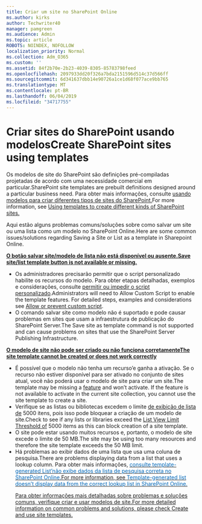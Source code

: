 ```yaml
---
title: Criar um site no SharePoint Online
ms.author: kirks
author: Techwriter40
manager: pamgreen
ms.audience: Admin
ms.topic: article
ROBOTS: NOINDEX, NOFOLLOW
localization_priority: Normal
ms.collection: Adm_O365
ms.custom: ''
ms.assetid: 84f2b70e-2b23-4039-8305-85783798feed
ms.openlocfilehash: 2097933dd20f326a7bda2151596d514c37d566ff
ms.sourcegitcommit: 6d341637dbb14e90726a1ce1d68f077ace9bb765
ms.translationtype: MT
ms.contentlocale: pt-BR
ms.lasthandoff: 06/04/2019
ms.locfileid: "34717755"
---
```

# <a name="create-sharepoint-sites-using-templates"></a><span data-ttu-id="86e53-102">Criar sites do SharePoint usando modelos</span><span class="sxs-lookup"><span data-stu-id="86e53-102">Create SharePoint sites using templates</span></span>

<span data-ttu-id="86e53-103">Os modelos de site do SharePoint são definições pré-compiladas projetadas de acordo com uma necessidade comercial em particular.</span><span class="sxs-lookup"><span data-stu-id="86e53-103">SharePoint site templates are prebuilt definitions designed around a particular business need.</span></span> <span data-ttu-id="86e53-104">Para obter mais informações, consulte <a href="https://support.office.com/en-us/article/using-templates-to-create-different-kinds-of-sharepoint-sites-449eccec-ff99-4cf3-b62e-dcfee37e8da4">usando modelos para criar diferentes tipos de sites do SharePoint.</a></span></span><span class="sxs-lookup"><span data-stu-id="86e53-104">For more information, see <a href="https://support.office.com/en-us/article/using-templates-to-create-different-kinds-of-sharepoint-sites-449eccec-ff99-4cf3-b62e-dcfee37e8da4">Using templates to create different kinds of SharePoint sites.</a></span></span></span></p> <p><span data-ttu-id="86e53-105"><span style="mso-bidi-font-family: Calibri; mso-bidi-theme-font: minor-latin;">Aqui estão alguns problemas comuns/soluções sobre como salvar um site ou uma lista como um modelo no SharePoint Online.</span></span><span class="sxs-lookup"><span data-stu-id="86e53-105"><span style="mso-bidi-font-family: Calibri; mso-bidi-theme-font: minor-latin;">Here are some common issues/solutions regarding Saving a Site or List as a template in Sharepoint Online. </span></span></span></p> <p><span data-ttu-id="86e53-106"><strong style="mso-bidi-font-weight: normal;"><u><span style="mso-bidi-font-family: Calibri; mso-bidi-theme-font: minor-latin;">O botão salvar site/modelo de lista não está disponível ou ausente.</span></u></strong></span><span class="sxs-lookup"><span data-stu-id="86e53-106"><strong style="mso-bidi-font-weight: normal;"><u><span style="mso-bidi-font-family: Calibri; mso-bidi-theme-font: minor-latin;">Save site/list template button is not available or missing. </span></u></strong></span></span></p> <ul> <li><span data-ttu-id="86e53-107"><span style="mso-bidi-font-family: Calibri; mso-bidi-theme-font: minor-latin;">Os administradores precisarão permitir que o script personalizado habilite os recursos do modelo. Para obter etapas detalhadas, exemplos e considerações, consulte </span> </span> <a style="orphans: 2; -webkit-text-stroke-width: 0px; word-spacing: 0px;" href="https://docs.microsoft.com/en-us/sharepoint/allow-or-prevent-custom-script">permitir ou impedir o script personalizado</a>.</span><span class="sxs-lookup"><span data-stu-id="86e53-107"><span style="mso-bidi-font-family: Calibri; mso-bidi-theme-font: minor-latin;">Administrators will need to Allow Custom Script to enable the template features. For detailed steps, examples and considerations see </span></span><a style="orphans: 2; -webkit-text-stroke-width: 0px; word-spacing: 0px;" href="https://docs.microsoft.com/en-us/sharepoint/allow-or-prevent-custom-script">Allow or prevent custom script</a>.</span></span></li> <li><span data-ttu-id="86e53-108"><span style="mso-bidi-font-family: Calibri; mso-bidi-theme-font: minor-latin;">O comando salvar site como modelo não é suportado e pode causar problemas em sites que usam a infraestrutura de publicação do SharePoint Server.</span></span><span class="sxs-lookup"><span data-stu-id="86e53-108"><span style="mso-bidi-font-family: Calibri; mso-bidi-theme-font: minor-latin;">The Save site as template command is not supported and can cause problems on sites that use the SharePoint Server Publishing Infrastructure. </span></span></span></li> </ul> <p><span data-ttu-id="86e53-109"><strong style="mso-bidi-font-weight: normal;"><u><span style="mso-bidi-font-family: Calibri; mso-bidi-theme-font: minor-latin;">O modelo de site não pode ser criado ou não funciona corretamente</span></u></strong></span><span class="sxs-lookup"><span data-stu-id="86e53-109"><strong style="mso-bidi-font-weight: normal;"><u><span style="mso-bidi-font-family: Calibri; mso-bidi-theme-font: minor-latin;">The site template cannot be created or does not work correctly</span></u></strong></span></span></p> <ul> <li><span data-ttu-id="86e53-110"><span style="mso-bidi-font-family: Calibri; mso-bidi-theme-font: minor-latin;">É possível que o modelo não <a href="https://social.technet.microsoft.com/wiki/contents/articles/14423.sharepoint-2013-existing-features-guid.aspx"></a> tenha um recurso&rsquo;e ganha a ativação. Se o recurso não estiver disponível para ser ativado no conjunto de sites atual, você não poderá usar o modelo de site para criar um site.</span></span><span class="sxs-lookup"><span data-stu-id="86e53-110"><span style="mso-bidi-font-family: Calibri; mso-bidi-theme-font: minor-latin;">The template may be missing a <a href="https://social.technet.microsoft.com/wiki/contents/articles/14423.sharepoint-2013-existing-features-guid.aspx">feature</a> and won&rsquo;t activate. If the feature is not available to activate in the current site collection, you cannot use the site template to create a site.</span></span></span></li> <li><span data-ttu-id="86e53-111"><span style="mso-bidi-font-family: Calibri; mso-bidi-theme-font: minor-latin;">Verifique se as listas ou bibliotecas excedem o limite <a href="https://support.office.com/en-us/article/Manage-large-lists-and-libraries-in-SharePoint-B8588DAE-9387-48C2-9248-C24122F07C59">de exibição de lista de</a> 5000 itens, pois isso pode bloquear a criação de um modelo de site.</span></span><span class="sxs-lookup"><span data-stu-id="86e53-111"><span style="mso-bidi-font-family: Calibri; mso-bidi-theme-font: minor-latin;">Check to see if any lists or libraries exceed the <a href="https://support.office.com/en-us/article/Manage-large-lists-and-libraries-in-SharePoint-B8588DAE-9387-48C2-9248-C24122F07C59">List View Limit Threshold of</a> 5000 items as this can block creation of a site template.</span></span></span></li> <li><span data-ttu-id="86e53-112"><span style="mso-bidi-font-family: Calibri; mso-bidi-theme-font: minor-latin;">O site pode estar usando muitos recursos e, portanto, o modelo de site excede o limite de 50 MB.</span></span><span class="sxs-lookup"><span data-stu-id="86e53-112"><span style="mso-bidi-font-family: Calibri; mso-bidi-theme-font: minor-latin;">The site may be using too many resources and therefore the site template exceeds the 50 MB limit.</span></span></span></li> <li>
<span data-ttu-id="86e53-113">Há problemas ao exibir dados de uma lista que usa uma coluna de pesquisa.</span><span class="sxs-lookup"><span data-stu-id="86e53-113">There are problems displaying data from a list that uses a lookup column.</span></span> <span data-ttu-id="86e53-114">Para obter mais informações, </span> <span style="mso-bidi-font-family: Calibri; mso-bidi-theme-font: minor-latin;"> <a style="box-sizing: border-box; -webkit-text-stroke-width: 0px; word-spacing: 0px;" href="https://support.office.com/en-us/article/template-generated-list-doesn-t-display-correct-data-for-a-column-in-sharepoint-online-20430b62-e40c-4f6f-8889-aa24e80d605a"> <span style="color: #0067b8; text-decoration: none; text-underline: none;">consulte template-generated List&rsquo;não exibe dados da lista de pesquisa correta no SharePoint Online.</span><span class="sxs-lookup"><span data-stu-id="86e53-114">For more information, see </span><span style="mso-bidi-font-family: Calibri; mso-bidi-theme-font: minor-latin;"><a style="box-sizing: border-box; -webkit-text-stroke-width: 0px; word-spacing: 0px;" href="https://support.office.com/en-us/article/template-generated-list-doesn-t-display-correct-data-for-a-column-in-sharepoint-online-20430b62-e40c-4f6f-8889-aa24e80d605a"><span style="color: #0067b8; text-decoration: none; text-underline: none;">Template-generated list doesn&rsquo;t display data from the correct lookup list in SharePoint Online.</span></span>

<span data-ttu-id="86e53-115">Para obter informações mais detalhadas sobre problemas e soluções comuns, verifique <a href="https://support.office.com/en-us/article/Create-and-use-site-templates-60371B0F-00E0-4C49-A844-34759EBDD989">criar e usar modelos de site.</span><span class="sxs-lookup"><span data-stu-id="86e53-115">For more detailed information on common problems and solutions, please check <a href="https://support.office.com/en-us/article/Create-and-use-site-templates-60371B0F-00E0-4C49-A844-34759EBDD989">Create and use site templates.</span></span>



